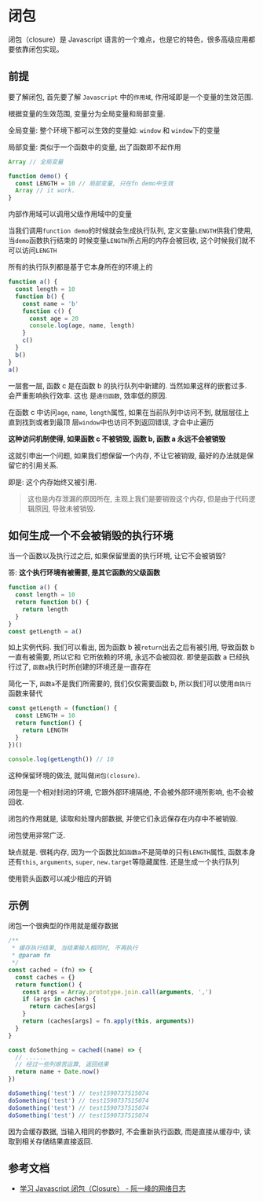 # 闭包

闭包（closure）是 Javascript 语言的一个难点，也是它的特色，很多高级应用都要依靠闭包实现。

## 前提

要了解闭包, 首先要了解 `Javascript` 中的`作用域`, 作用域即是一个变量的生效范围.

根据变量的生效范围, 变量分为全局变量和局部变量.

全局变量: 整个环境下都可以生效的变量如: `window` 和 `window`下的变量

局部变量: 类似于一个函数中的变量, 出了函数即不起作用

```javascript
Array // 全局变量

function demo() {
  const LENGTH = 10 // 局部变量, 只在fn demo中生效
  Array // it work.
}
```

内部作用域可以调用父级作用域中的变量

当我们调用`function demo`的时候就会生成执行队列, 定义变量`LENGTH`供我们使用, 当`demo`函数执行结束的
时候变量`LENGTH`所占用的内存会被回收, 这个时候我们就不可以访问`LENGTH`

所有的执行队列都是基于它本身所在的环境上的

```javascript
function a() {
  const length = 10
  function b() {
    const name = 'b'
    function c() {
      const age = 20
      console.log(age, name, length)
    }
    c()
  }
  b()
}
a()
```

一层套一层, 函数 c 是在函数 b 的执行队列中新建的. 当然如果这样的嵌套过多. 会严重影响执行效率. 这也
是`递归函数`, 效率低的原因.

在函数 c 中访问`age`, `name`, `length`属性, 如果在当前队列中访问不到, 就层层往上直到找到或者到最顶
层`window`中也访问不到返回错误, 才会中止遍历

**这种访问机制使得, 如果函数 c 不被销毁, 函数 b, 函数 a 永远不会被销毁**

这就引申出一个问题, 如果我们想保留一个内存, 不让它被销毁, 最好的办法就是保留它的引用关系.

即是: 这个内存始终又被引用.

> 这也是内存泄漏的原因所在, 主观上我们是要销毁这个内存, 但是由于代码逻辑原因, 导致未被销毁.

## 如何生成一个不会被销毁的执行环境

当一个函数以及执行过之后, 如果保留里面的执行环境, 让它不会被销毁?

答: **这个执行环境有被需要, 是其它函数的父级函数**

```javascript
function a() {
  const length = 10
  return function b() {
    return length
  }
}
const getLength = a()
```

如上实例代码. 我们可以看出, 因为函数 b 被`return`出去之后有被引用, 导致函数 b 一直有被需要, 所以它和
它所依赖的环境, 永远不会被回收. 即使是函数 a 已经执行过了, `函数a`执行时所创建的环境还是一直存在

简化一下, `函数a`不是我们所需要的, 我们仅仅需要函数 b, 所以我们可以使用`自执行`函数来替代

```javascript
const getLength = (function() {
  const LENGTH = 10
  return function() {
    return LENGTH
  }
})()

console.log(getLength()) // 10
```

这种保留环境的做法, 就叫做`闭包(closure)`.

闭包是一个相对封闭的环境, 它跟外部环境隔绝, 不会被外部环境所影响, 也不会被回收.

闭包的作用就是, 读取和处理内部数据, 并使它们永远保存在内存中不被销毁.

闭包使用非常广泛.

缺点就是. 很耗内存, 因为一个函数比如`函数a`不是简单的只有`LENGTH`属性, 函数本身还有`this`,
`arguments`, `super`, `new.target`等隐藏属性. 还是生成一个执行队列

使用箭头函数可以减少相应的开销

## 示例

闭包一个很典型的作用就是缓存数据

```javascript
/**
 * 缓存执行结果, 当结果输入相同时, 不再执行
 * @param fn
 */
const cached = (fn) => {
  const caches = {}
  return function() {
    const args = Array.prototype.join.call(arguments, ',')
    if (args in caches) {
      return caches[args]
    }
    return (caches[args] = fn.apply(this, arguments))
  }
}

const doSomething = cached((name) => {
  // ......
  // 经过一些列艰苦运算, 返回结果
  return name + Date.now()
})

doSomething('test') // test1590737515074
doSomething('test') // test1590737515074
doSomething('test') // test1590737515074
doSomething('test') // test1590737515074
```

因为会缓存数据, 当输入相同的参数时, 不会重新执行函数, 而是直接从缓存中, 读取到相关存储结果直接返回.

## 参考文档

- [学习 Javascript 闭包（Closure） - 阮一峰的网络日志](http://www.ruanyifeng.com/blog/2009/08/learning_javascript_closures.html)
